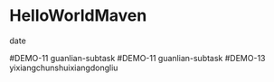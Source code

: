 # HelloWorldMaven

date

#DEMO-11 guanlian-subtask
#DEMO-11 guanlian-subtask
#DEMO-13 yixiangchunshuixiangdongliu

